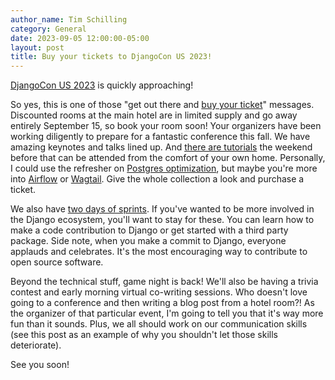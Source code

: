 ```yaml
---
author_name: Tim Schilling
category: General
date: 2023-09-05 12:00:00-05:00
layout: post
title: Buy your tickets to DjangoCon US 2023!
---
```


[DjangoCon US 2023](https://2023.djangocon.us/) is quickly approaching!

So yes, this is one of those "get out there and [buy your ticket](https://ti.to/defna/djangocon-us-2023)" messages.
Discounted rooms at the main hotel are in limited supply and go away entirely September 15, so book your room soon!
Your organizers have been working diligently to prepare for a
fantastic conference this fall. We have amazing keynotes and talks lined up. And [there are tutorials](https://2023.djangocon.us/schedule/#Day-Tutorials) the weekend before
that can be attended from the comfort of your own home. Personally, I could use the refresher on [Postgres optimization](https://2023.djangocon.us/tutorials/seamless-postgres-query-optimization/),
but maybe you're more into [Airflow](https://2023.djangocon.us/tutorials/django-3-airflow/) or [Wagtail](https://2023.djangocon.us/tutorials/best-of-both-worlds-next-js-wagtail/).
Give the whole collection a look and purchase a ticket.

We also have [two days of sprints](https://2023.djangocon.us/sprints/). If you've wanted to be more involved in the Django ecosystem, you'll want to stay for
these. You can learn how to make a code contribution to Django or get started with a third party package. Side note,
when you make a commit to Django, everyone applauds and celebrates. It's the most encouraging way to contribute to open source
software.

Beyond the technical stuff, game night is back! We'll also be having a trivia contest and early morning virtual
co-writing sessions. Who doesn't love going to a conference and then writing a blog post from a hotel room?! As the
organizer of that particular event, I'm going to tell you that it's way more fun than it sounds.
Plus, we all should work on our communication skills (see this post as an example of why you shouldn't let those
skills deteriorate).

See you soon!

